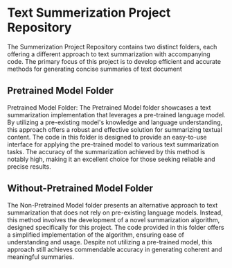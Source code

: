 # Text Summerization Project Repository
The Summerization Project Repository contains two distinct folders, each offering a different approach to text summarization with accompanying code. The primary focus of this project is to develop efficient and accurate methods for generating concise summaries of text document

## Pretrained Model Folder
Pretrained Model Folder:
The Pretrained Model folder showcases a text summarization implementation that leverages a pre-trained language model. By utilizing a pre-existing model's knowledge and language understanding, this approach offers a robust and effective solution for summarizing textual content. The code in this folder is designed to provide an easy-to-use interface for applying the pre-trained model to various text summarization tasks. The accuracy of the summarization achieved by this method is notably high, making it an excellent choice for those seeking reliable and precise results.

## Without-Pretrained Model Folder
The Non-Pretrained Model folder presents an alternative approach to text summarization that does not rely on pre-existing language models. Instead, this method involves the development of a novel summarization algorithm, designed specifically for this project. The code provided in this folder offers a simplified implementation of the algorithm, ensuring ease of understanding and usage. Despite not utilizing a pre-trained model, this approach still achieves commendable accuracy in generating coherent and meaningful summaries.


